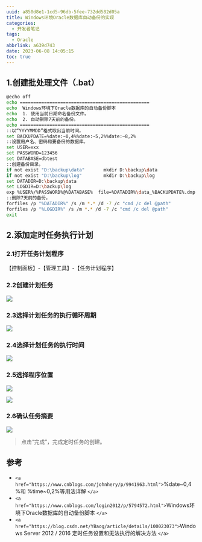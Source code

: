 ```yaml
---
uuid: a850d8e1-1cd5-96db-5fee-732dd582d05a
title: Windows环境Oracle数据库自动备份的实现
categories:
  - 开发者笔记
tags:
  - Oracle
abbrlink: a639d743
date: 2023-06-08 14:05:15
toc: true
---
```

<meta name="referrer" content="no-referrer" />

<!--more-->

## 1.创建批处理文件（.bat）

```bash
@echo off   
echo ================================================   
echo  Windows环境下Oracle数据库的自动备份脚本  
echo  1. 使用当前日期命名备份文件。  
echo  2. 自动删除7天前的备份。  
echo ================================================  
::以“YYYYMMDD”格式取出当前时间。  
set BACKUPDATE=%date:~0,4%%date:~5,2%%date:~8,2%  
::设置用户名、密码和要备份的数据库。  
set USER=xxx  
set PASSWORD=123456  
set DATABASE=dbtest  
::创建备份目录。  
if not exist "D:\backup\data"       mkdir D:\backup\data  
if not exist "D:\backup\log"        mkdir D:\backup\log  
set DATADIR=D:\backup\data  
set LOGDIR=D:\backup\log  
exp %USER%/%PASSWORD%@%DATABASE%  file=%DATADIR%\data_%BACKUPDATE%.dmp log=%LOGDIR%\log_%BACKUPDATE%.log  
::删除7天前的备份。  
forfiles /p "%DATADIR%" /s /m *.* /d -7 /c "cmd /c del @path"  
forfiles /p "%LOGDIR%" /s /m *.* /d -7 /c "cmd /c del @path"  
exit
```

## 2.添加定时任务执行计划

### 2.1打开任务计划程序

【控制面板】-【管理工具】-【任务计划程序】

### 2.2创建计划任务

![](http://qiniu-image.gotojava.cn/blog/2023-12-15-191139.jpg)

### 2.3选择计划任务的执行循环周期

![](http://qiniu-image.gotojava.cn/blog/2023-12-15-191142.jpg)

### 2.4选择计划任务的执行时间

![](http://qiniu-image.gotojava.cn/blog/2023-12-15-191144.jpg)

### 2.5选择程序位置

![](http://qiniu-image.gotojava.cn/blog/2023-12-15-191147.jpg)

![](http://qiniu-image.gotojava.cn/blog/2023-12-15-191149.jpg)

### 2.6确认任务摘要

![](http://qiniu-image.gotojava.cn/blog/2023-12-15-191152.jpg)

> 点击“完成”，完成定时任务的创建。

## 参考

- `<a href="https://www.cnblogs.com/johnhery/p/9941963.html">`%date~0,4%和 %time~0,2%等用法详解 `</a>`
- `<a href="https://www.cnblogs.com/login2012/p/5794572.html">`Windows环境下Oracle数据库的自动备份脚本 `</a>`
- `<a href="https://blog.csdn.net/YBaog/article/details/100023073">`Windows Server 2012 / 2016 定时任务设置和无法执行的解决方法 `</a>`

